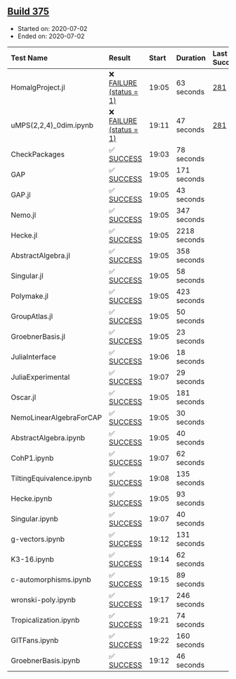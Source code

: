 ## [Build 375](https://oscarci.mathematik.uni-kl.de/job/oscar-stable/375/)

* Started on: 2020-07-02
* Ended on: 2020-07-02

| Test Name    | Result | Start | Duration | Last Success | First Failure |
|:-------------|:-------|:------|:---------|:-------------|:--------------|
| HomalgProject.jl | ❌ [FAILURE (status = 1)](https://oscarci.mathematik.uni-kl.de/job/oscar-stable/375/artifact/logs/build-375/HomalgProject.jl.log) | 19:05 | 63 seconds | [281](https://oscarci.mathematik.uni-kl.de/job/oscar-stable/281/) | [282](https://oscarci.mathematik.uni-kl.de/job/oscar-stable/282/) |
| uMPS(2,2,4)_0dim.ipynb | ❌ [FAILURE (status = 1)](https://oscarci.mathematik.uni-kl.de/job/oscar-stable/375/artifact/logs/build-375/uMPS-2-2-4-_0dim.ipynb.log) | 19:11 | 47 seconds | [281](https://oscarci.mathematik.uni-kl.de/job/oscar-stable/281/) | [282](https://oscarci.mathematik.uni-kl.de/job/oscar-stable/282/) |
| CheckPackages | ✅ [SUCCESS](https://oscarci.mathematik.uni-kl.de/job/oscar-stable/375/artifact/logs/build-375/CheckPackages.log) | 19:03 | 78 seconds |  |  |
| GAP | ✅ [SUCCESS](https://oscarci.mathematik.uni-kl.de/job/oscar-stable/375/artifact/logs/build-375/GAP.log) | 19:05 | 171 seconds |  |  |
| GAP.jl | ✅ [SUCCESS](https://oscarci.mathematik.uni-kl.de/job/oscar-stable/375/artifact/logs/build-375/GAP.jl.log) | 19:05 | 43 seconds |  |  |
| Nemo.jl | ✅ [SUCCESS](https://oscarci.mathematik.uni-kl.de/job/oscar-stable/375/artifact/logs/build-375/Nemo.jl.log) | 19:05 | 347 seconds |  |  |
| Hecke.jl | ✅ [SUCCESS](https://oscarci.mathematik.uni-kl.de/job/oscar-stable/375/artifact/logs/build-375/Hecke.jl.log) | 19:05 | 2218 seconds |  |  |
| AbstractAlgebra.jl | ✅ [SUCCESS](https://oscarci.mathematik.uni-kl.de/job/oscar-stable/375/artifact/logs/build-375/AbstractAlgebra.jl.log) | 19:05 | 358 seconds |  |  |
| Singular.jl | ✅ [SUCCESS](https://oscarci.mathematik.uni-kl.de/job/oscar-stable/375/artifact/logs/build-375/Singular.jl.log) | 19:05 | 58 seconds |  |  |
| Polymake.jl | ✅ [SUCCESS](https://oscarci.mathematik.uni-kl.de/job/oscar-stable/375/artifact/logs/build-375/Polymake.jl.log) | 19:05 | 423 seconds |  |  |
| GroupAtlas.jl | ✅ [SUCCESS](https://oscarci.mathematik.uni-kl.de/job/oscar-stable/375/artifact/logs/build-375/GroupAtlas.jl.log) | 19:05 | 50 seconds |  |  |
| GroebnerBasis.jl | ✅ [SUCCESS](https://oscarci.mathematik.uni-kl.de/job/oscar-stable/375/artifact/logs/build-375/GroebnerBasis.jl.log) | 19:05 | 23 seconds |  |  |
| JuliaInterface | ✅ [SUCCESS](https://oscarci.mathematik.uni-kl.de/job/oscar-stable/375/artifact/logs/build-375/JuliaInterface.log) | 19:06 | 18 seconds |  |  |
| JuliaExperimental | ✅ [SUCCESS](https://oscarci.mathematik.uni-kl.de/job/oscar-stable/375/artifact/logs/build-375/JuliaExperimental.log) | 19:07 | 29 seconds |  |  |
| Oscar.jl | ✅ [SUCCESS](https://oscarci.mathematik.uni-kl.de/job/oscar-stable/375/artifact/logs/build-375/Oscar.jl.log) | 19:05 | 181 seconds |  |  |
| NemoLinearAlgebraForCAP | ✅ [SUCCESS](https://oscarci.mathematik.uni-kl.de/job/oscar-stable/375/artifact/logs/build-375/NemoLinearAlgebraForCAP.log) | 19:05 | 30 seconds |  |  |
| AbstractAlgebra.ipynb | ✅ [SUCCESS](https://oscarci.mathematik.uni-kl.de/job/oscar-stable/375/artifact/logs/build-375/AbstractAlgebra.ipynb.log) | 19:05 | 40 seconds |  |  |
| CohP1.ipynb | ✅ [SUCCESS](https://oscarci.mathematik.uni-kl.de/job/oscar-stable/375/artifact/logs/build-375/CohP1.ipynb.log) | 19:07 | 62 seconds |  |  |
| TiltingEquivalence.ipynb | ✅ [SUCCESS](https://oscarci.mathematik.uni-kl.de/job/oscar-stable/375/artifact/logs/build-375/TiltingEquivalence.ipynb.log) | 19:08 | 135 seconds |  |  |
| Hecke.ipynb | ✅ [SUCCESS](https://oscarci.mathematik.uni-kl.de/job/oscar-stable/375/artifact/logs/build-375/Hecke.ipynb.log) | 19:05 | 93 seconds |  |  |
| Singular.ipynb | ✅ [SUCCESS](https://oscarci.mathematik.uni-kl.de/job/oscar-stable/375/artifact/logs/build-375/Singular.ipynb.log) | 19:07 | 40 seconds |  |  |
| g-vectors.ipynb | ✅ [SUCCESS](https://oscarci.mathematik.uni-kl.de/job/oscar-stable/375/artifact/logs/build-375/g-vectors.ipynb.log) | 19:12 | 131 seconds |  |  |
| K3-16.ipynb | ✅ [SUCCESS](https://oscarci.mathematik.uni-kl.de/job/oscar-stable/375/artifact/logs/build-375/K3-16.ipynb.log) | 19:14 | 62 seconds |  |  |
| c-automorphisms.ipynb | ✅ [SUCCESS](https://oscarci.mathematik.uni-kl.de/job/oscar-stable/375/artifact/logs/build-375/c-automorphisms.ipynb.log) | 19:15 | 89 seconds |  |  |
| wronski-poly.ipynb | ✅ [SUCCESS](https://oscarci.mathematik.uni-kl.de/job/oscar-stable/375/artifact/logs/build-375/wronski-poly.ipynb.log) | 19:17 | 246 seconds |  |  |
| Tropicalization.ipynb | ✅ [SUCCESS](https://oscarci.mathematik.uni-kl.de/job/oscar-stable/375/artifact/logs/build-375/Tropicalization.ipynb.log) | 19:21 | 74 seconds |  |  |
| GITFans.ipynb | ✅ [SUCCESS](https://oscarci.mathematik.uni-kl.de/job/oscar-stable/375/artifact/logs/build-375/GITFans.ipynb.log) | 19:22 | 160 seconds |  |  |
| GroebnerBasis.ipynb | ✅ [SUCCESS](https://oscarci.mathematik.uni-kl.de/job/oscar-stable/375/artifact/logs/build-375/GroebnerBasis.ipynb.log) | 19:12 | 46 seconds |  |  |
